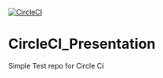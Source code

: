 [![CircleCI](https://circleci.com/gh/Encorpluptit/CircleCI_Presentation)](https://circleci.com/gh/Encorpluptit/CircleCI_Presentation)

# CircleCI_Presentation
Simple Test repo for Circle Ci
